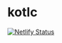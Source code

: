 # kotlc
[![Netlify Status](https://api.netlify.com/api/v1/badges/b56b1da2-4b69-4156-9127-f6f555a39b1e/deploy-status)](https://app.netlify.com/sites/kotlc/deploys)

